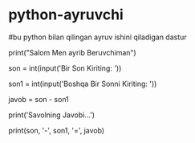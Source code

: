# python-ayruvchi
#bu python bilan qilingan ayruv ishini qiladigan dastur

print("Salom Men ayrib  Beruvchiman")

son = int(input('Bir Son Kiriting: '))

son1 = int(input('Boshqa Bir Sonni Kiriting: '))

javob = son - son1

print('Savolning Javobi...')

print(son, '-', son1, '=', javob)
